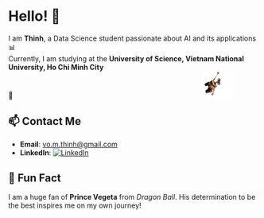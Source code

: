 # Hello! 👋

I am **Thinh**, a Data Science student passionate about AI and its applications 📊  
Currently, I am studying at the **University of Science, Vietnam National University, Ho Chi Minh City** 🔬&nbsp;&nbsp;&nbsp;&nbsp;&nbsp;&nbsp;&nbsp;&nbsp;&nbsp;&nbsp;&nbsp;&nbsp;&nbsp;&nbsp;&nbsp;&nbsp;&nbsp;&nbsp;&nbsp;&nbsp;&nbsp;&nbsp;&nbsp;&nbsp;&nbsp;&nbsp;&nbsp;&nbsp;&nbsp;&nbsp;&nbsp;&nbsp;&nbsp;&nbsp;&nbsp;&nbsp;&nbsp;&nbsp;&nbsp;&nbsp;&nbsp;&nbsp;&nbsp;&nbsp;&nbsp;&nbsp;&nbsp;&nbsp;&nbsp;&nbsp;&nbsp;&nbsp;&nbsp;&nbsp;&nbsp;&nbsp;&nbsp;&nbsp;&nbsp;&nbsp;&nbsp;&nbsp;&nbsp;&nbsp;&nbsp;&nbsp;&nbsp;&nbsp;&nbsp;&nbsp;&nbsp;&nbsp;&nbsp;&nbsp;&nbsp;&nbsp;&nbsp;&nbsp;&nbsp;&nbsp;&nbsp;&nbsp;&nbsp;&nbsp;&nbsp;&nbsp;&nbsp;&nbsp;&nbsp;&nbsp;&nbsp;&nbsp;&nbsp;&nbsp;&nbsp;&nbsp;&nbsp;<img src="assets/walle.gif" alt="Wall-E hanging around" width="60"> 

## 📫 Contact Me 


- **Email**: [vo.m.thinh@gmail.com](mailto:vo.m.thinh@gmail.com)  &nbsp;
- **LinkedIn**: [![LinkedIn](https://img.shields.io/badge/LinkedIn-ThinhVoMinh-blue?style=flat&logo=linkedin)](https://www.linkedin.com/in/vmthinh)

## 👾 Fun Fact

I am a huge fan of **Prince Vegeta** from *Dragon Ball*. His determination to be the best inspires me on my own journey!